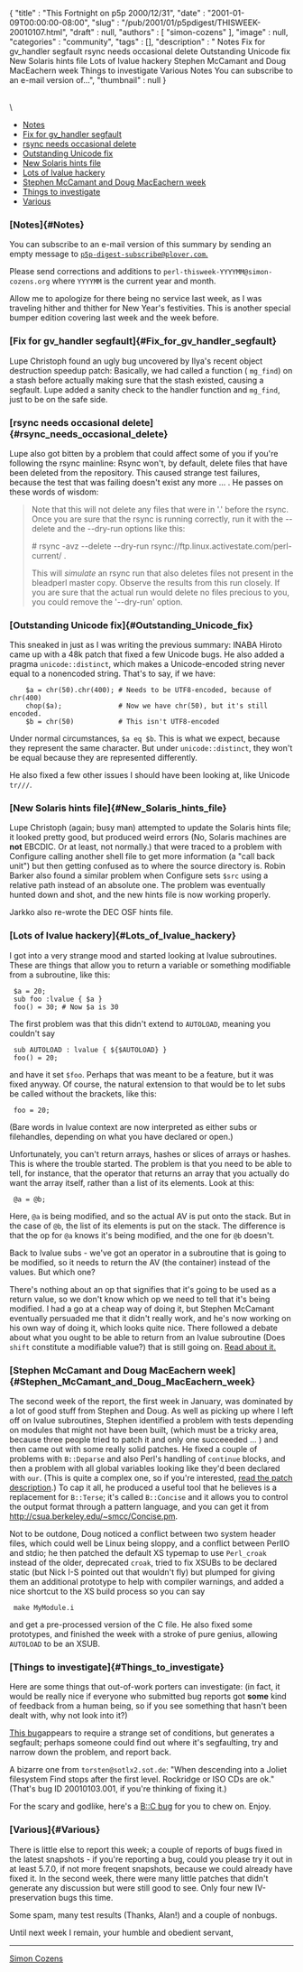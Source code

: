 {
   "title" : "This Fortnight on p5p 2000/12/31",
   "date" : "2001-01-09T00:00:00-08:00",
   "slug" : "/pub/2001/01/p5pdigest/THISWEEK-20010107.html",
   "draft" : null,
   "authors" : [
      "simon-cozens"
   ],
   "image" : null,
   "categories" : "community",
   "tags" : [],
   "description" : " Notes Fix for gv_handler segfault rsync needs occasional delete Outstanding Unicode fix New Solaris hints file Lots of lvalue hackery Stephen McCamant and Doug MacEachern week Things to investigate Various Notes You can subscribe to an e-mail version of...",
   "thumbnail" : null
}





\
\

-   [Notes](#Notes)
-   [Fix for gv\_handler segfault](#Fix_for_gv_handler_segfault)
-   [rsync needs occasional delete](#rsync_needs_occasional_delete)
-   [Outstanding Unicode fix](#Outstanding_Unicode_fix)
-   [New Solaris hints file](#New_Solaris_hints_file)
-   [Lots of lvalue hackery](#Lots_of_lvalue_hackery)
-   [Stephen McCamant and Doug MacEachern
    week](#Stephen_McCamant_and_Doug_MacEachern_week)
-   [Things to investigate](#Things_to_investigate)
-   [Various](#Various)

### [Notes]{#Notes}

You can subscribe to an e-mail version of this summary by sending an
empty message to
[`p5p-digest-subscribe@plover.com`.](mailto:p5p-digest-subscribe@plover.com)

Please send corrections and additions to
`perl-thisweek-YYYYMM@simon-cozens.org` where `YYYYMM` is the current
year and month.

Allow me to apologize for there being no service last week, as I was
traveling hither and thither for New Year's festivities. This is another
special bumper edition covering last week and the week before.

### [Fix for gv\_handler segfault]{#Fix_for_gv_handler_segfault}

Lupe Christoph found an ugly bug uncovered by Ilya's recent object
destruction speedup patch: Basically, we had called a function (
`mg_find`) on a stash before actually making sure that the stash
existed, causing a segfault. Lupe added a sanity check to the handler
function and `mg_find`, just to be on the safe side.

### [rsync needs occasional delete]{#rsync_needs_occasional_delete}

Lupe also got bitten by a problem that could affect some of you if
you're following the rsync mainline: Rsync won't, by default, delete
files that have been deleted from the repository. This caused strange
test failures, because the test that was failing doesn't exist any more
... . He passes on these words of wisdom:

> Note that this will not delete any files that were in '.' before the
> rsync. Once you are sure that the rsync is running correctly, run it
> with the --delete and the --dry-run options like this:
>
> \# rsync -avz --delete --dry-run
> rsync://ftp.linux.activestate.com/perl-current/ .
>
> This will *simulate* an rsync run that also deletes files not present
> in the bleadperl master copy. Observe the results from this run
> closely. If you are sure that the actual run would delete no files
> precious to you, you could remove the '--dry-run' option.

### [Outstanding Unicode fix]{#Outstanding_Unicode_fix}

This sneaked in just as I was writing the previous summary: INABA Hiroto
came up with a 48k patch that fixed a few Unicode bugs. He also added a
pragma `unicode::distinct`, which makes a Unicode-encoded string never
equal to a nonencoded string. That's to say, if we have:

        $a = chr(50).chr(400); # Needs to be UTF8-encoded, because of chr(400)
        chop($a);              # Now we have chr(50), but it's still encoded.
        $b = chr(50)           # This isn't UTF8-encoded

Under normal circumstances, `$a eq $b`. This is what we expect, because
they represent the same character. But under `unicode::distinct`, they
won't be equal because they are represented differently.

He also fixed a few other issues I should have been looking at, like
Unicode `tr///`.

### [New Solaris hints file]{#New_Solaris_hints_file}

Lupe Christoph (again; busy man) attempted to update the Solaris hints
file; it looked pretty good, but produced weird errors (No, Solaris
machines are **not** EBCDIC. Or at least, not normally.) that were
traced to a problem with Configure calling another shell file to get
more information (a "call back unit") but then getting confused as to
where the source directory is. Robin Barker also found a similar problem
when Configure sets `$src` using a relative path instead of an absolute
one. The problem was eventually hunted down and shot, and the new hints
file is now working properly.

Jarkko also re-wrote the DEC OSF hints file.

### [Lots of lvalue hackery]{#Lots_of_lvalue_hackery}

I got into a very strange mood and started looking at lvalue
subroutines. These are things that allow you to return a variable or
something modifiable from a subroutine, like this:

     $a = 20;
     sub foo :lvalue { $a }
     foo() = 30; # Now $a is 30

The first problem was that this didn't extend to `AUTOLOAD`, meaning you
couldn't say

     sub AUTOLOAD : lvalue { ${$AUTOLOAD} }
     foo() = 20;

and have it set `$foo`. Perhaps that was meant to be a feature, but it
was fixed anyway. Of course, the natural extension to that would be to
let subs be called without the brackets, like this:

     foo = 20;

(Bare words in lvalue context are now interpreted as either subs or
filehandles, depending on what you have declared or open.)

Unfortunately, you can't return arrays, hashes or slices of arrays or
hashes. This is where the trouble started. The problem is that you need
to be able to tell, for instance, that the operator that returns an
array that you actually do want the array itself, rather than a list of
its elements. Look at this:

     @a = @b;

Here, `@a` is being modified, and so the actual AV is put onto the
stack. But in the case of `@b`, the list of its elements is put on the
stack. The difference is that the op for `@a` knows it's being modified,
and the one for `@b` doesn't.

Back to lvalue subs - we've got an operator in a subroutine that is
going to be modified, so it needs to return the AV (the container)
instead of the values. But which one?

There's nothing about an op that signifies that it's going to be used as
a return value, so we don't know which op we need to tell that it's
being modified. I had a go at a cheap way of doing it, but Stephen
McCamant eventually persuaded me that it didn't really work, and he's
now working on his own way of doing it, which looks quite nice. There
followed a debate about what you ought to be able to return from an
lvalue subroutine (Does `shift` constitute a modifiable value?) that is
still going on. [Read about
it.](http://www.xray.mpe.mpg.de/mailing-lists/perl5-porters/2001-01/msg00110.html)

### [Stephen McCamant and Doug MacEachern week]{#Stephen_McCamant_and_Doug_MacEachern_week}

The second week of the report, the first week in January, was dominated
by a lot of good stuff from Stephen and Doug. As well as picking up
where I left off on lvalue subroutines, Stephen identified a problem
with tests depending on modules that might not have been built, (which
must be a tricky area, because three people tried to patch it and only
one succeeeded ... ) and then came out with some really solid patches.
He fixed a couple of problems with `B::Deparse` and also Perl's handling
of `continue` blocks, and then a problem with all global variables
looking like they'd been declared with `our`. (This is quite a complex
one, so if you're interested, [read the patch
description](http://www.xray.mpe.mpg.de/mailing-lists/perl5-porters/2001-01/msg00246.html).)
To cap it all, he produced a useful tool that he believes is a
replacement for `B::Terse`; it's called `B::Concise` and it allows you
to control the output format through a pattern language, and you can get
it from <http://csua.berkeley.edu/~smcc/Concise.pm>.

Not to be outdone, Doug noticed a conflict between two system header
files, which could well be Linux being sloppy, and a conflict between
PerlIO and stdio; he then patched the default XS typemap to use
`Perl_croak` instead of the older, deprecated `croak`, tried to fix
XSUBs to be declared static (but Nick I-S pointed out that wouldn't fly)
but plumped for giving them an additional prototype to help with
compiler warnings, and added a nice shortcut to the XS build process so
you can say

     make MyModule.i

and get a pre-processed version of the C file. He also fixed some
prototypes, and finished the week with a stroke of pure genius, allowing
`AUTOLOAD` to be an XSUB.

### [Things to investigate]{#Things_to_investigate}

Here are some things that out-of-work porters can investigate: (in fact,
it would be really nice if everyone who submitted bug reports got
**some** kind of feedback from a human being, so if you see something
that hasn't been dealt with, why not look into it?)

[This
bug](http://bugs.perl.org/perlbug.cgi?req=bid&amp;amp;amp;bid=20010102.004&amp;amp;amp;range=15148&amp;amp;amp;format=H)appears
to require a strange set of conditions, but generates a segfault;
perhaps someone could find out where it's segfaulting, try and narrow
down the problem, and report back.

A bizarre one from `torsten@sotlx2.sot.de`: "When descending into a
Joliet filesystem Find stops after the first level. Rockridge or ISO CDs
are ok." (That's bug ID 20010103.001, if you're thinking of fixing it.)

For the scary and godlike, here's a [B::C
bug](http://bugs.perl.org/perlbug.cgi?req=bid&amp;amp;amp;bid=20010104.011&amp;amp;amp;range=15148&amp;amp;amp;format=H)
for you to chew on. Enjoy.

### [Various]{#Various}

There is little else to report this week; a couple of reports of bugs
fixed in the latest snapshots - if you're reporting a bug, could you
please try it out in at least 5.7.0, if not more freqent snapshots,
because we could already have fixed it. In the second week, there were
many little patches that didn't generate any discussion but were still
good to see. Only four new IV-preservation bugs this time.

Some spam, many test results (Thanks, Alan!) and a couple of nonbugs.

Until next week I remain, your humble and obedient servant,

------------------------------------------------------------------------

[Simon Cozens](mailto:simon@brecon.co.uk)



